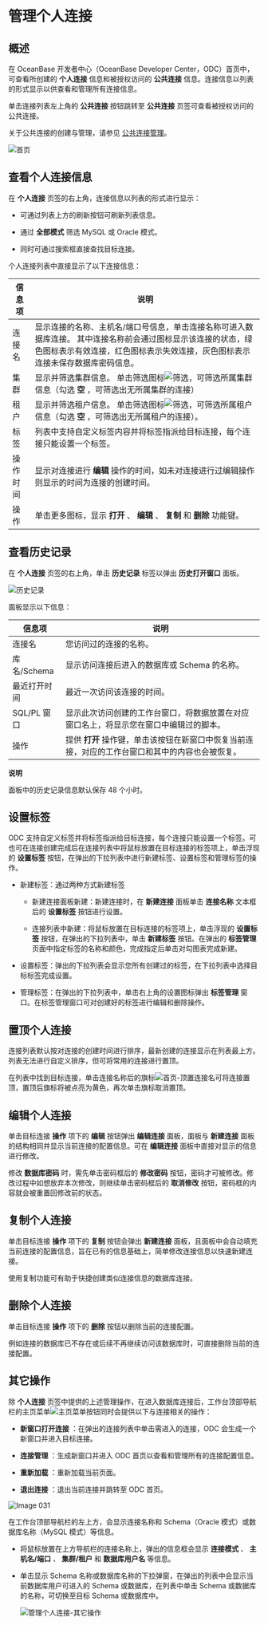 管理个人连接 
===========================



概述 
-----------------------

在 OceanBase 开发者中心（OceanBase Developer Center，ODC）首页中，可查看所创建的 **个人连接** 信息和被授权访问的 **公共连接** 信息。连接信息以列表的形式显示以供查看和管理所有连接信息。

单击连接列表左上角的 **公共连接** 按钮跳转至 **公共连接** 页签可查看被授权访问的公共连接。

关于公共连接的创建与管理，请参见 [公共连接管理](../4.web-odc-public-resource-management/3.web-odc-resource-management/1.web-odc-manage-public-connection.md)。

![首页](https://help-static-aliyun-doc.aliyuncs.com/assets/img/zh-CN/0583667361/p342076.png)

查看个人连接信息 
-----------------------------

在 **个人连接** 页签的右上角，连接信息以列表的形式进行显示：

* 可通过列表上方的刷新按钮可刷新列表信息。

  

* 通过 **全部模式** 筛选 MySQL 或 Oracle 模式。

  

* 同时可通过搜索框直接查找目标连接。

  




个人连接列表中直接显示了以下连接信息：


| 信息项  |                                                                               说明                                                                               |
|------|----------------------------------------------------------------------------------------------------------------------------------------------------------------|
| 连接名  | 显示连接的名称、主机名/端口号信息，单击连接名称可进入数据库连接。 其中连接名称前会通过图标显示该连接的状态，绿色图标表示有效连接，红色图标表示失效连接，灰色图标表示连接未保存数据库密码信息。                                               |
| 集群   | 显示并筛选集群信息。 单击筛选图标![筛选](https://help-static-aliyun-doc.aliyuncs.com/assets/img/zh-CN/0583667361/p352180.jpg)，可筛选所属集群信息（勾选 **空** ，可筛选出无所属集群的连接）  |
| 租户   | 显示并筛选租户信息。 单击筛选图标![筛选](https://help-static-aliyun-doc.aliyuncs.com/assets/img/zh-CN/0583667361/p352180.jpg)，可筛选所属租户信息（勾选 **空** ，可筛选出无所属租户的连接）。 |
| 标签   | 列表中支持自定义标签内容并将标签指派给目标连接，每个连接只能设置一个标签。                                                                                                                          |
| 操作时间 | 显示对连接进行 **编辑** 操作的时间，如未对连接进行过编辑操作则显示的时间为连接的创建时间。                                                                                                               |
| 操作   | 单击更多图标，显示 **打开** 、 **编辑** 、 **复制**  和 **删除** 功能键。                                                                                                              |



查看历史记录 
---------------------------

在 **个人连接** 页签的右上角，单击 **历史记录** 标签以弹出 **历史打开窗口** 面板。

![历史记录](https://help-static-aliyun-doc.aliyuncs.com/assets/img/zh-CN/5289084361/p342087.png)

面板显示以下信息：


|    信息项    |                         说明                          |
|-----------|-----------------------------------------------------|
| 连接名       | 您访问过的连接的名称。                                         |
| 库名/Schema | 显示访问连接后进入的数据库或 Schema 的名称。                          |
| 最近打开时间    | 最近一次访问该连接的时间。                                       |
| SQL/PL 窗口 | 显示此次访问创建的工作台窗口，将数据放置在对应窗口名上，将显示您在窗口中编辑过的脚本。         |
| 操作        | 提供 **打开** 操作键，单击该按钮在新窗口中恢复当前连接，对应的工作台窗口和其中的内容也会被恢复。 |


**说明**



面板中的历史记录信息默认保存 48 个小时。

设置标签 
-------------------------

ODC 支持自定义标签并将标签指派给目标连接，每个连接只能设置一个标签。可也可在连接创建完成后在连接列表中将鼠标放置在目标连接的标签项上，单击浮现的 **设置标签** 按钮，在弹出的下拉列表中进行新建标签、设置标签和管理标签的操作。

* 新建标签：通过两种方式新建标签

  * 新建连接面板新建：新建连接时，在 **新建连接** 面板单击 **连接名称** 文本框后的 **设置标签** 按钮进行设置。

    
  
  * 连接列表中新建：将鼠标放置在目标连接的标签项上，单击浮现的 **设置标签** 按钮，在弹出的下拉列表中，单击 **新建标签** 按钮。在弹出的 **标签管理** 页面中指定标签的名称和颜色，完成指定后单击对勾图表完成新建。

    
  

  

* 设置标签：弹出的下拉列表会显示您所有创建过的标签，在下拉列表中选择目标标签完成设置。

  

* 管理标签：在弹出的下拉列表中，单击右上角的设置图标弹出 **标签管理** 窗口。在标签管理窗口可对创建好的标签进行编辑和删除操作。

  




置顶个人连接 
---------------------------

连接列表默认按对连接的创建时间进行排序，最新创建的连接显示在列表最上方。列表无法进行自定义排序，但可将常用的连接进行置顶。

在列表中找到目标连接，单击连接名称后的旗标![首页-顶置连接名](https://help-static-aliyun-doc.aliyuncs.com/assets/img/zh-CN/5289084361/p342106.png)可将连接置顶，置顶后旗标将被点亮为黄色，再次单击旗标取消置顶。

编辑个人连接 
---------------------------

单击目标连接 **操作** 项下的 **编辑** 按钮弹出 **编辑连接** 面板，面板与 **新建连接** 面板的结构相同并显示当前连接的配置信息。可在 **编辑连接** 面板中直接对显示的信息进行修改。

修改 **数据库密码** 时，需先单击密码框后的 **修改密码** 按钮，密码才可被修改。修改过程中如想放弃本次修改，则继续单击密码框后的 **取消修改** 按钮，密码框的内容就会被重置回修改前的状态。

复制个人连接 
---------------------------

单击目标连接 **操作** 项下的 **复制** 按钮会弹出 **新建连接** 面板，且面板中会自动填充当前连接的配置信息，旨在已有的信息基础上，简单修改连接信息以快速新建连接。

使用复制功能可有助于快捷创建类似连接信息的数据库连接。

删除个人连接 
---------------------------

单击目标连接 **操作** 项下的 **删除** 按钮以删除当前的连接配置。

例如连接的数据库已不存在或后续不再继续访问该数据库时，可直接删除当前的连接配置。

其它操作 
-------------------------

除 **个人连接** 页签中提供的上述管理操作，在进入数据库连接后，工作台顶部导航栏的主页菜单![主页菜单](https://help-static-aliyun-doc.aliyuncs.com/assets/img/zh-CN/0583667361/p352089.jpg)按钮同时会提供以下与连接相关的操作：

* **新窗口打开连接** ：在弹出的连接列表中单击需进入的连接，ODC 会生成一个新窗口并进入目标连接。

  

* **连接管理** ：生成新窗口并进入 ODC 首页以查看和管理所有的连接配置信息。

  

* **重新加载** ：重新加载当前页面。

  

* **退出连接** ：退出当前连接并跳转至 ODC 首页。

  




![Image 031](https://help-static-aliyun-doc.aliyuncs.com/assets/img/zh-CN/4337084361/p232235.png)

在工作台顶部导航栏的左上方，会显示连接名称和 Schema（Oracle 模式）或数据库名称（MySQL 模式）等信息。

* 将鼠标放置在上方导航栏的连接名称上，弹出的信息框会显示 **连接模式** 、 **主机名/端口** 、 **集群/租户** 和 **数据库用户名** 等信息。

  

* 单击显示 Schema 名称或数据库名称的下拉弹窗，在弹出的列表中会显示当前数据库用户可进入的 Schema 或数据库，在列表中单击 Schema 或数据库的名称，可切换至目标 Schema 或数据库中。

  ![管理个人连接-其它操作](https://help-static-aliyun-doc.aliyuncs.com/assets/img/zh-CN/1583667361/p358120.png)
  



